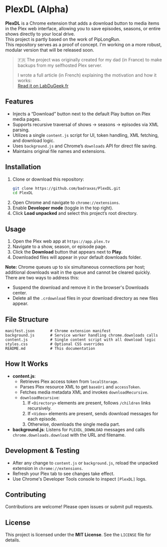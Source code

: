 

# PlexDL (Alpha)

**PlexDL** is a Chrome extension that adds a download button to media items in the Plex web interface, allowing you to save episodes, seasons, or entire shows directly to your local drive.  
This project is partly based on the work of PipLongRun.  
This repository serves as a proof of concept. I'm working on a more robust, modular version that will be released soon.  

> 🇫🇷 The project was originally created for my dad (in France) to make backups from my selfhosted Plex server.
> 
> I wrote a full article (in French) explaining the motivation and how it works:  
> [Read it on LabDuGeek.fr](https://www.labdugeek.fr/plexdl-lextension-chrome-pour-le-telechargement-des-films-plex/)


## Features

- Injects a “Download” button next to the default Play button on Plex media pages.
- Supports recursive traversal of shows → seasons → episodes via XML parsing.
- Utilizes a single `content.js` script for UI, token handling, XML fetching, and download logic.
- Uses `background.js` and Chrome’s `downloads` API for direct file saving.
- Maintains original file names and extensions.

## Installation

1. Clone or download this repository:
   ```bash
   git clone https://github.com/badraxas/PlexDL.git
   cd PlexDL
   ```
2. Open Chrome and navigate to `chrome://extensions`.
3. Enable **Developer mode** (toggle in the top right).
4. Click **Load unpacked** and select this project’s root directory.

## Usage

1. Open the Plex web app at `https://app.plex.tv`
2. Navigate to a show, season, or episode page.
3. Click the **Download** button that appears next to **Play**.
4. Downloaded files will appear in your default downloads folder.

**Note:** Chrome queues up to six simultaneous connections per host; additional downloads wait in the queue and cannot be cleared quickly. There are two ways to address this:
- Suspend the download and remove it in the browser's Downloads center.
- Delete all the `.crdownload` files in your download directory as new files appear.

## File Structure

```
manifest.json       # Chrome extension manifest
background.js       # Service worker handling chrome.downloads calls
content.js          # Single content script with all download logic
styles.css          # Optional CSS overrides
README.md           # This documentation
```

## How It Works

- **content.js**:
  - Retrieves Plex access token from `localStorage`.
  - Parses Plex resource XML to get `baseUri` and `accessToken`.
  - Fetches media metadata XML and invokes `downloadRecursive`.
  - `downloadRecursive`:
    1. If `<Directory>` elements are present, follows `/children` links recursively.
    2. If `<Video>` elements are present, sends download messages for each episode.
    3. Otherwise, downloads the single media part.
- **background.js**: Listens for `PLEXDL_DOWNLOAD` messages and calls `chrome.downloads.download` with the URL and filename.

## Development & Testing

- After any change to `content.js` or `background.js`, reload the unpacked extension in `chrome://extensions`.
- Refresh your Plex tab to see changes take effect.
- Use Chrome's Developer Tools console to inspect `[PlexDL]` logs.

## Contributing

Contributions are welcome! Please open issues or submit pull requests.

## License

This project is licensed under the **MIT License**. See the `LICENSE` file for details.